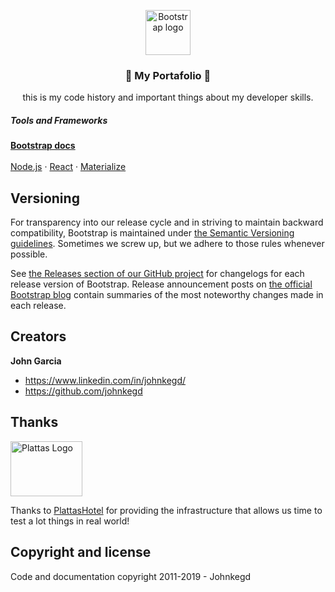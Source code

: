 <p align="center">
  <a href="https://johnkegd.github.io/Portafolio/">
    <img src="https://www.plattas.ch/img/logos/logojk.png" alt="Bootstrap logo" width="72" height="72">
  </a>
</p>

<h3 align="center">&#128188; My Portafolio &#128084;</h3>

<p align="center">
  this is my code history and important things about my developer skills.
  <br>
  <h5>Tools and Frameworks</h5>
  <a href="https://getbootstrap.com/docs/4.4/"><strong>Bootstrap docs</strong></a>
  <br>
  <br>
  <a href="https://nodejs.org/en/">Node.js</a>
  ·
  <a href="https://reactjs.org/">React</a>
  ·
  <a href="https://materializecss.com/">Materialize</a>
</p>


## Versioning

For transparency into our release cycle and in striving to maintain backward compatibility, Bootstrap is maintained under [the Semantic Versioning guidelines](https://semver.org/). Sometimes we screw up, but we adhere to those rules whenever possible.

See [the Releases section of our GitHub project](https://github.com/twbs/bootstrap/releases) for changelogs for each release version of Bootstrap. Release announcement posts on [the official Bootstrap blog](https://blog.getbootstrap.com/) contain summaries of the most noteworthy changes made in each release.


## Creators

**John Garcia**

- <https://www.linkedin.com/in/johnkegd/>
- <https://github.com/johnkegd>

## Thanks

<a href="https://www.plattas.ch">
  <img src="https://www.plattas.ch/logos/FFB606-115x88.jpg" alt="Plattas Logo" width="115" height="88">
</a>

Thanks to [PlattasHotel](https://www.plattas.ch) for providing the infrastructure that allows us time to test a lot things in real world!



## Copyright and license

Code and documentation copyright 2011-2019 - Johnkegd
